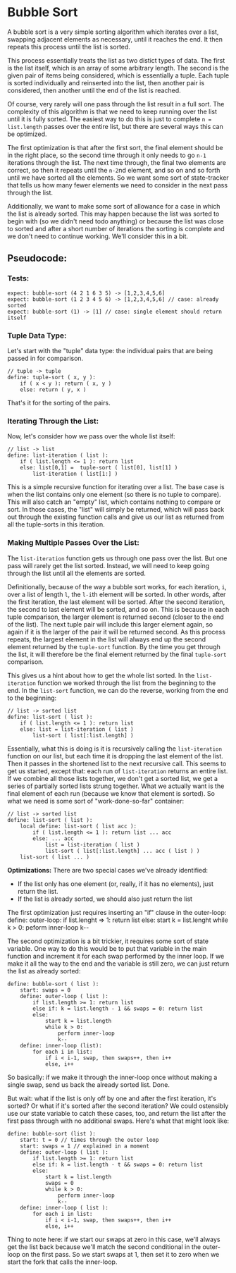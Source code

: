 # Bubble Sort

A bubble sort is a very simple sorting algorithm which iterates over a list, swapping adjacent elements as necessary, until it reaches the end. It then repeats this process until the list is sorted. 

This process essentially treats the list as two distict types of data. The first is the list itself, which is an array of some arbitrary length. The second is the given pair of items being considered, which is essentially a tuple. Each tuple is sorted individually and reinserted into the list, then another pair is considered, then another until the end of the list is reached.

Of course, very rarely will one pass through the list result in a full sort. The complexity of this algorithm is that we need to keep running over the list until it is fully sorted. The easiest way to do this is just to complete `n = list.length` passes over the entire list, but there are several ways this can be optimized.

The first optimization is that after the first sort, the final element should be in the right place, so the second time through it only needs to go `n-1` iterations through the list. The next time through, the final two elements are correct, so then it repeats until the `n-2`nd element, and so on and so forth until we have sorted all the elements. So we want some sort of state-tracker that tells us how many fewer elements we need to consider in the next pass through the list.

Additionally, we want to make some sort of allowance for a case in which the list is already sorted. This may happen because the list was sorted to begin with (so we didn't need todo anything) or because the list was close to sorted and after a short number of iterations the sorting is complete and we don't need to continue working. We'll consider this in a bit.

## Pseudocode:

### Tests:
    expect: bubble-sort (4 2 1 6 3 5) -> [1,2,3,4,5,6]
    expect: bubble-sort (1 2 3 4 5 6) -> [1,2,3,4,5,6] // case: already sorted
    expect: bubble-sort (1) -> [1] // case: single element should return itself
    
### Tuple Data Type:

Let's start with the "tuple" data type: the individual pairs that are being passed in for comparison.

    // tuple -> tuple
    define: tuple-sort ( x, y ):
        if ( x < y ): return ( x, y )
        else: return ( y, x )
        
That's it for the sorting of the pairs.

### Iterating Through the List:

Now, let's consider how we pass over the whole list itself:

    // list -> list
    define: list-iteration ( list ):
        if ( list.length <= 1 ): return list
        else: list[0,1] =  tuple-sort ( list[0], list[1] )
            list-iteration ( list[1:] )

This is a simple recursive function for iterating over a list. The base case is when the list contains only one element (so there is no tuple to compare). This will also catch an "empty" list, which contains nothing to compare or sort. In those cases, the "list" will simply be returned, which will pass back out through the existing function calls and give us our list as returned from all the tuple-sorts in this iteration.

### Making Multiple Passes Over the List:

The `list-iteration` function gets us through one pass over the list. But one pass will rarely get the list sorted. Instead, we will need to keep going through the list until all the elements are sorted.

Definitionally, because of the way a bubble sort works, for each iteration, `i`, over a list of length `l`, the `l-i`th element will be sorted. In other words, after the first iteration, the last element will be sorted. After the second iteration, the second to last element will be sorted, and so on. This is because in each tuple comparison, the larger element is returned second (closer to the end of the list). The next tuple pair will include this larger element again, so again if it is the larger of the pair it will be returned second. As this process repeats, the largest element in the list will always end up the second element returned by the `tuple-sort` function. By the time you get through the list, it will therefore be the final element returned by the final `tuple-sort` comparison.

This gives us a hint about how to get the whole list sorted. In the `list-iteration` function we worked through the list from the beginning to the end. In the `list-sort` function, we can do the reverse, working from the end to the beginning:

    // list -> sorted list
    define: list-sort ( list ):
        if ( list.length <= 1 ): return list
        else: list = list-iteration ( list )
            list-sort ( list[:list.length] )
            
Essentially, what this is doing is it is recursively calling the `list-iteration` function on our list, but each time it is dropping the last element of the list. Then it passes in the shortened list to the next recursive call. This seems to get us started, except that: each run of `list-iteration` returns an entire list. If we combine all those lists together, we don't get a sorted list, we get a series of partially sorted lists strung together. What we actually want is the final element of each run (because we know that element is sorted). So what we need is some sort of "work-done-so-far" container:

    // list -> sorted list
    define: list-sort ( list ):
        local define: list-sort ( list acc ):
            if ( list.length <= 1 ): return list ... acc
            else: ... acc 
                list = list-iteration ( list )
                list-sort ( list[:list.length] ... acc ( list ) )
        list-sort ( list ... )


**Optimizations:**
There are two special cases we've already identified:
- If the list only has one element (or, really, if it has no elements), just return the list.
- If the list is already sorted, we should also just return the list

The first optimization just requires inserting an "if" clause in the outer-loop:
    define: outer-loop:
        if list.lenght => 1: return list
        else:
            start k = list.lenght
            while k > 0:
                peform inner-loop
                k--

The second optimization is a bit trickier, it requires some sort of state variable. One way to do this would be to put that variable in the main function and increment it for each swap performed by the inner loop. If we make it all the way to the end and the variable is still zero, we can just return the list as already sorted:

    define: bubble-sort ( list ):
        start: swaps = 0
        define: outer-loop ( list ):
            if list.length >= 1: return list
            else if: k = list.length - 1 && swaps = 0: return list
            else:
                start k = list.length
                while k > 0:
                    perform inner-loop
                    k--
        define: inner-loop (list):
            for each i in list:
                if i < i-1, swap, then swaps++, then i++
                else, i++

So basically: if we make it through the inner-loop once without making a single swap, send us back the already sorted list. Done.

But wait: what if the list is only off by one and after the first iteration, it's sorted? Or what if it's sorted after the second iteration? We could ostensibly use our state variable to catch these cases, too, and return the list after the first pass through with no additional swaps. Here's what that might look like:

    define: bubble-sort (list ):
        start: t = 0 // times through the outer loop
        start: swaps = 1 // explained in a moment
        define: outer-loop ( list ):
            if list.length >= 1: return list
            else if: k = list.length - t && swaps = 0: return list
            else: 
                start k = list.length
                swaps = 0
                while k > 0:
                    perform inner-loop
                    k--
        define: inner-loop ( list ):
            for each i in list:
                if i < i-1, swap, then swaps++, then i++
                else, i++
                
Thing to note here: if we start our swaps at zero in this case, we'll always get the list back because we'll match the second conditional in the outer-loop on the first pass. So we start swaps at 1, then set it to zero when we start the fork that calls the inner-loop.

